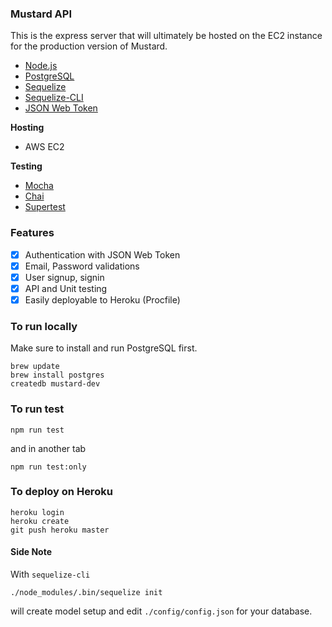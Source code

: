 ### Mustard API

This is the express server that will ultimately be hosted on the EC2 instance for
the production version of Mustard.

* [Node.js](https://nodejs.org/en/)
* [PostgreSQL](https://www.postgresql.org/)
* [Sequelize](http://docs.sequelizejs.com/en/v3/)
* [Sequelize-CLI](https://github.com/sequelize/cli)
* [JSON Web Token](https://jwt.io/)

**Hosting**

* AWS EC2
<!-- * [Heroku](https://www.heroku.com/) -->

**Testing**

* [Mocha](https://mochajs.org/)
* [Chai](http://chaijs.com/)
* [Supertest](https://github.com/visionmedia/supertest)


### Features

* [X] Authentication with JSON Web Token
* [X] Email, Password validations
* [X] User signup, signin
* [X] API and Unit testing
* [X] Easily deployable to Heroku (Procfile)

### To run locally

Make sure to install and run PostgreSQL first.
```
brew update
brew install postgres
createdb mustard-dev
```

### To run test

```
npm run test
```

and in another tab
```
npm run test:only
```

### To deploy on Heroku
```
heroku login
heroku create
git push heroku master
```


#### Side Note

With `sequelize-cli`
```
./node_modules/.bin/sequelize init
```
will create model setup and edit `./config/config.json` for your database.
